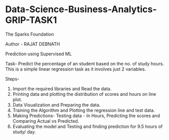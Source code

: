 # Data-Science-Business-Analytics-GRIP-TASK1
The Sparks Foundation

Author - RAJAT DEBNATH

Prediction using Supervised ML

Task- Predict the percentage of an student based on the no. of study hours. 
        This is a simple linear regression task as it involves just 2 variables.

Steps- 
1. Import the required libraries and Read the data. 
2. Printing data and plotting the distribution of scores and hours on line plot. 
3. Data Visualization and Preparing the data. 
4. Training the Algorithm and Plotting the regression line and test data. 
5. Making Predictions- Testing data - In Hours, Predicting the scores and Comparing Actual vs Predicted. 
6. Evaluating the model and Testing and finding prediction for 9.5 hours of study/ day. 

